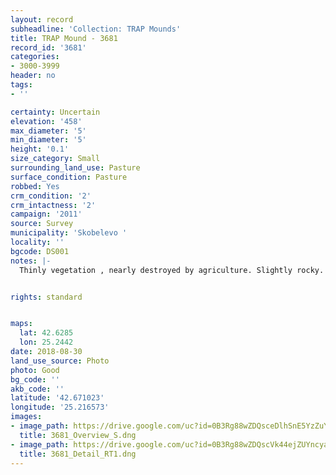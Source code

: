 ```yaml
---
layout: record
subheadline: 'Collection: TRAP Mounds'
title: TRAP Mound - 3681
record_id: '3681'
categories:
- 3000-3999
header: no
tags:
- ''

certainty: Uncertain
elevation: '458'
max_diameter: '5'
min_diameter: '5'
height: '0.1'
size_category: Small
surrounding_land_use: Pasture
surface_condition: Pasture
robbed: Yes
crm_condition: '2'
crm_intactness: '2'
campaign: '2011'
source: Survey
municipality: 'Skobelevo '
locality: ''
bgcode: DS001
notes: |-
  Thinly vegetation , nearly destroyed by agriculture. Slightly rocky. Possibly defunct mound. Appears to be an old robbers trench.


rights: standard


maps:
  lat: 42.6285
  lon: 25.2442
date: 2018-08-30
land_use_source: Photo
photo: Good
bg_code: ''
akb_code: ''
latitude: '42.671023'
longitude: '25.216573'
images:
- image_path: https://drive.google.com/uc?id=0B3Rg88wZDQsceDlhSnE5YzZuY00
  title: 3681_Overview_S.dng
- image_path: https://drive.google.com/uc?id=0B3Rg88wZDQscVk44ejZUYncyazQ
  title: 3681_Detail_RT1.dng
---
```

